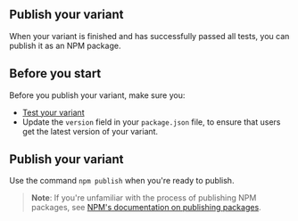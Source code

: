 ## Publish your variant

When your variant is finished and has successfully passed all tests, you can publish it as an NPM package.

## Before you start

Before you publish your variant, make sure you: 

* [Test your variant](/variant/test-a-variant)
* Update the `version` field in your `package.json` file, to ensure that users get the latest version of your variant.  

## Publish your variant

Use the command `npm publish` when you're ready to publish. 

> **Note**: If you're unfamiliar with the process of publishing NPM packages, see [NPM's documentation on publishing packages](https://docs.npmjs.com/cli/v9/commands/npm-publish).